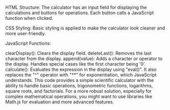 HTML Structure: The calculator has an input field for displaying the calculations and buttons for operations. Each button calls a JavaScript function when clicked.

CSS Styling: Basic styling is applied to make the calculator look cleaner and more user-friendly.

JavaScript Functions:

clearDisplay(): Clears the display field.
deleteLast(): Removes the last character from the display.
append(value): Adds a character or operator to the display. Handles special cases like the first character being '0'.
calculate(): Evaluates the expression in the display using "eval()". It also replaces the "^" operator with "**" for exponentiation, which JavaScript understands.
This code provides a simple scientific calculator with the ability to handle basic operations, trigonometric functions, logarithms, square roots, and factorials. For a more robust solution, especially for complex mathematical operations, you might want to use libraries like Math.js for evaluation and more advanced features.
